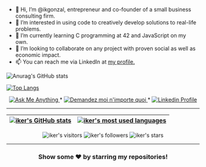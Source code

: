 - 👋 Hi, I’m @ikgonzal, entrepreneur and co-founder of a small business consulting firm. 
- 👀 I’m interested in using code to creatively develop solutions to real-life problems.
- 🌱 I’m currently learning C programming at 42 and JavaScript on my own.
- 💞️ I’m looking to collaborate on any project with proven social as well as economic impact.
- 📫 You can reach me via LinkedIn at <a href="https://www.linkedin.com/in/ikgonzal/ target=_blank"> my profile.</a>

![Anurag's GitHub stats](https://github-readme-stats.vercel.app/api?username=iker-gonzalez&theme=duefy&show_icons=true) 

[![Top Langs](https://github-readme-stats.vercel.app/api/top-langs/?username=iker-gonzalez&layout=compact)](https://github.com/anuraghazra/github-readme-stats)

<p align="center">
	<a href="mailto:ikgonzal@aiagasesores.com">
		<img alt="Ask Me Anything" src="https://img.shields.io/badge/-Ask_me_anything-blueviolet?style=flat&logo=Gmail&logoColor=white&link=mailto:amanda_pinha@hotmail.com" />
	</a>
	<span> * </span>
	<a href="mailto:ikgonzal@aiagasesores.com">
		<img alt="Demandez moi n'importe quoi" src="https://img.shields.io/badge/-Demandez_moi_n'%20importe_quoi-blueviolet?style=flat&logo=Gmail&logoColor=white&link=mailto:amanda_pinha@hotmail.com" />
	</a>
	<span> * </span>
	<a href="https://www.linkedin.com/in/appinha/">
		<img alt="Linkedin Profile" src="https://img.shields.io/badge/-Linkedin_Profile-0072b1?style=flat&logo=Linkedin&logoColor=white&link=https://www.linkedin.com/in/ikgonzal/" />
	</a>
</p>

---

| [![iker's GitHub stats](https://github-readme-stats.vercel.app/api?username=iker-gonzalez&count_private=true&show_icons=true&hide=issues&hide_border=true&theme=duefy)](https://github.com/appinha?tab=repositories) | [![iker's most used languages](https://github-readme-stats.vercel.app/api/top-langs/?username=iker-gonzalez&layout=compact&hide_border=true&theme=jolly)](https://github.com/appinha?tab=repositories) |
|:-:|:-:|

<p align="center">
	<img alt="iker's visitors" src="https://komarev.com/ghpvc/?username=iker-gonzalez&color=8c36db&style=flat&label=visitors" />
	<img alt="iker's followers" src="https://img.shields.io/github/followers/iker-gonzalez?color=blueviolet" />
	<img alt="iker's stars" src="https://img.shields.io/github/stars/iker-gonzalez?color=blueviolet" />
</p>

---

<h3 align="center">
	Show some ❤️ by starring my repositories!
</h3>
